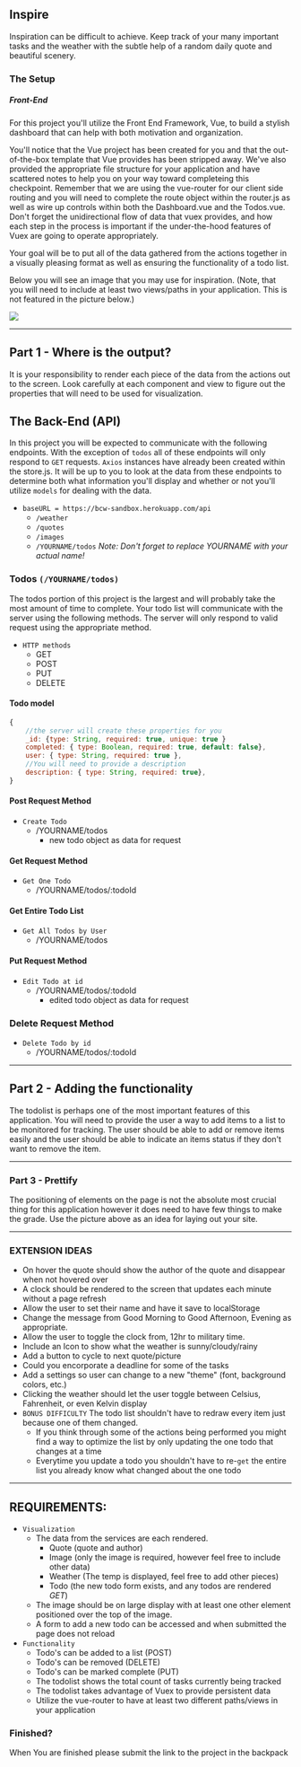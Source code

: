 ## Inspire

Inspiration can be difficult to achieve. Keep track of your many important tasks and the weather with the subtle help of a random daily quote and beautiful scenery.

### The Setup


##### Front-End
For this project you'll utilize the Front End Framework, Vue, to build a stylish dashboard that can help with both motivation and organization.

You'll notice that the Vue project has been created for you and that the out-of-the-box template that Vue provides has been stripped away. We've also provided the appropriate file structure for your application and have scattered notes to help you on your way toward completeing this checkpoint. Remember that we are using the vue-router for our client side routing and you will need to complete the route object within the router.js as well as wire up controls within both the Dashboard.vue and the Todos.vue. Don't forget the unidirectional flow of data that vuex provides, and how each step in the process is important if the under-the-hood features of Vuex are going to operate appropriately.

Your goal will be to put all of the data gathered from the actions together in a visually pleasing format as well as ensuring the functionality of a todo list.

Below you will see an image that you may use for inspiration. (Note, that you will need to include at least two views/paths in your application. This is not featured in the picture below.)

<div class="text-center">
    <img class="img-responsive" src="https://bcw.blob.core.windows.net/public/img/inspire.jpg"/>
</div>

---------------------------------

## Part 1 -  Where is the output?

It is your responsibility to render each piece of the data from the actions out to the screen. Look carefully at each component and view to figure out the properties that will need to be used for visualization.

## The Back-End (API)

In this project you will be expected to communicate with the following endpoints. With the exception of `todos` all of these endpoints will only respond to `GET` requests. `Axios` instances have already been created within the store.js. It will be up to you to look at the data from these endpoints to determine both what information you'll display and whether or not you'll utilize `models` for dealing with the data. 

- `baseURL = https://bcw-sandbox.herokuapp.com/api`
    - `/weather`
    - `/quotes`
    - `/images`
    - `/YOURNAME/todos`  _Note: Don't forget to replace YOURNAME with your actual name!_

### Todos `(/YOURNAME/todos)`

The todos portion of this project is the largest and will probably take the most amount of time to complete. Your todo list will communicate with the server using the following methods. The server will only respond to valid request using the appropriate method.

- `HTTP methods`
    - GET
    - POST
    - PUT
    - DELETE

#### Todo model
```javascript
{
    //the server will create these properties for you
    _id: {type: String, required: true, unique: true }
    completed: { type: Boolean, required: true, default: false},
    user: { type: String, required: true },
    //You will need to provide a description
    description: { type: String, required: true},
}
```

#### Post Request Method

- `Create Todo`
    - /YOURNAME/todos 
        - new todo object as data for request

#### Get Request Method
- `Get One Todo`
    - /YOURNAME/todos/:todoId

#### Get Entire Todo List 
- `Get All Todos by User`
    - /YOURNAME/todos

#### Put Request Method
- `Edit Todo at id`
    - /YOURNAME/todos/:todoId 
        - edited todo object as data for request

### Delete Request Method
- `Delete Todo by id`
    - /YOURNAME/todos/:todoId 

---------------------------------

## Part 2 - Adding the functionality 

The todolist is perhaps one of the most important features of this application. You will need to provide the user a way to add items to a list to be monitored for tracking. The user should be able to add or remove items easily and the user should be able to indicate an items status if they don't want to remove the item.

---------------------------------

### Part 3 - Prettify

The positioning of elements on the page is not the absolute most crucial thing for this application however it does need to have few things to make the grade. Use the picture above as an idea for laying out your site.
  

---------------------------------

### EXTENSION IDEAS 
- On hover the quote should show the author of the quote and disappear when not hovered over
- A clock should be rendered to the screen that updates each minute without a page refresh
- Allow the user to set their name and have it save to localStorage
- Change the message from Good Morning to Good Afternoon, Evening as appropriate. 
- Allow the user to toggle the clock from, 12hr to military time. 
- Include an Icon to show what the weather is sunny/cloudy/rainy
- Add a button to cycle to next quote/picture
- Could you encorporate a deadline for some of the tasks
- Add a settings so user can change to a new "theme" (font, background colors, etc.)
- Clicking the weather should let the user toggle between Celsius, Fahrenheit, or even Kelvin display
- `BONUS DIFFICULTY` The todo list shouldn't have to redraw every item just because one of them changed. 
    - If you think through some of the actions being performed you might find a way to optimize the list by only updating the one todo that changes at a time
    - Everytime you update a todo you shouldn't have to re-`get` the entire list you already know what changed about the one todo

---------------------------------

## REQUIREMENTS:
 - `Visualization`
   - The data from the services are each rendered. 
        - Quote (quote and author)
        - Image (only the image is required, however feel free to include other data)
        - Weather (The temp is displayed, feel free to add other pieces)
        - Todo (the new todo form exists, and any todos are rendered *GET*)
   - The image should be on large display with at least one other element positioned over the top of the image.
   - A form to add a new todo can be accessed and when submitted the page does not reload
 - `Functionality`
    - Todo's can be added to a list (POST)
    - Todo's can be removed (DELETE)
    - Todo's can be marked complete (PUT)
    - The todolist shows the total count of tasks currently being tracked
    - The todolist takes advantage of Vuex to provide persistent data
    - Utilize the vue-router to have at least two different paths/views in your application

### Finished?
When You are finished please submit the link to the project in the backpack
